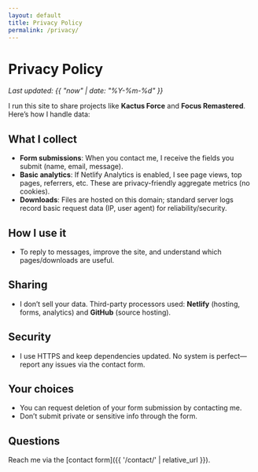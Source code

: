 ```yaml
---
layout: default
title: Privacy Policy
permalink: /privacy/
---
```


# Privacy Policy

_Last updated: {{ "now" | date: "%Y-%m-%d" }}_

I run this site to share projects like **Kactus Force** and **Focus Remastered**. Here’s how I handle data:

## What I collect
- **Form submissions**: When you contact me, I receive the fields you submit (name, email, message).
- **Basic analytics**: If Netlify Analytics is enabled, I see page views, top pages, referrers, etc. These are privacy-friendly aggregate metrics (no cookies).
- **Downloads**: Files are hosted on this domain; standard server logs record basic request data (IP, user agent) for reliability/security.

## How I use it
- To reply to messages, improve the site, and understand which pages/downloads are useful.

## Sharing
- I don’t sell your data. Third-party processors used: **Netlify** (hosting, forms, analytics) and **GitHub** (source hosting).

## Security
- I use HTTPS and keep dependencies updated. No system is perfect—report any issues via the contact form.

## Your choices
- You can request deletion of your form submission by contacting me.
- Don’t submit private or sensitive info through the form.

## Questions
Reach me via the [contact form]({{ '/contact/' | relative_url }}).

